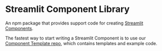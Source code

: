 # Streamlit Component Library

An npm package that provides support code for creating [Streamlit Components](https://docs.streamlit.io/en/stable/streamlit_components.html).

The fastest way to start writing a Streamlit Component is to use our [Component Template repo](https://github.com/streamlit/component-template), which contains templates and example code.
